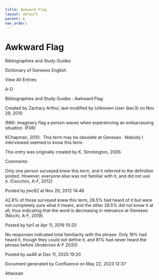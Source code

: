 ```yaml
---
title: Awkward Flag
layout: default
parent: A
nav_order:
---
```


# Awkward Flag

Bibliographies and Study Guides

Dictionary of Geneseo English

View All Entries

A-D

Bibliographies and Study Guides : Awkward Flag

Created by  Zachary Arthur, last modified by  Unknown User (kec3) on Nov 29, 2010

(NN): imaginary flag a person waves when experiencing an embarrassing situation. (F06)

KChapman, 2010:  This term may be obsolete at Geneseo.  Nobody I interviewed seemed to know this term.

This entry was originally created by K. Simmington, 2006.

Comments:

Only one person surveyed knew this term, and it referred to the definition posted. However, everyone else was not familiar with it, and did not use it. (Cecchini, A-F, 2012)

Posted by jmc62 at Nov 20, 2012 14:46

42.8% of those surveyed knew this term, 28.5% had heard of it but were not completely sure what it meant, and the other 28.5% did not know it at all, thus indicating that the word is decreasing in relevance at Geneseo (Nicchi, A-F, 2019). 

Posted by hjn1 at Apr 11, 2019 10:20

No responses indicated total familiarity with the phrase. Only 19% had heard it, though they could not define it, and 81% had never heard the phrase before (Anderson A-F 2020)

Posted by aa48 at Dec 11, 2020 19:20

Document generated by Confluence on May 22, 2023 12:37

Atlassian
